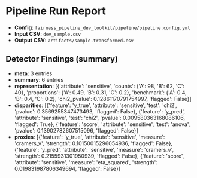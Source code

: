 # Pipeline Run Report

- **Config**: `fairness_pipeline_dev_toolkit/pipeline/pipeline.config.yml`
- **Input CSV**: `dev_sample.csv`
- **Output CSV**: `artifacts/sample.transformed.csv`

## Detector Findings (summary)
- **meta**: 3 entries
- **summary**: 6 entries
- **representation**: [{'attribute': 'sensitive', 'counts': {'A': 98, 'B': 62, 'C': 40}, 'proportions': {'A': 0.49, 'B': 0.31, 'C': 0.2}, 'benchmark': {'A': 0.4, 'B': 0.4, 'C': 0.2}, 'chi2_pvalue': 0.12861170791754997, 'flagged': False}]
- **disparities**: [{'feature': 'y_true', 'attribute': 'sensitive', 'test': 'chi2', 'pvalue': 0.3569255347473493, 'flagged': False}, {'feature': 'y_pred', 'attribute': 'sensitive', 'test': 'chi2', 'pvalue': 0.009580363168086106, 'flagged': True}, {'feature': 'score', 'attribute': 'sensitive', 'test': 'anova', 'pvalue': 0.13902782607515096, 'flagged': False}]
- **proxies**: [{'feature': 'y_true', 'attribute': 'sensitive', 'measure': 'cramers_v', 'strength': 0.10150015296054936, 'flagged': False}, {'feature': 'y_pred', 'attribute': 'sensitive', 'measure': 'cramers_v', 'strength': 0.2155931301950939, 'flagged': False}, {'feature': 'score', 'attribute': 'sensitive', 'measure': 'eta_squared', 'strength': 0.019831987806349694, 'flagged': False}]